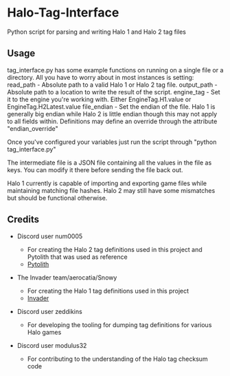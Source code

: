 # Halo-Tag-Interface
Python script for parsing and writing Halo 1 and Halo 2 tag files

## Usage
tag_interface.py has some example functions on running on a single file or a directory. All you have to worry about in most instances is setting:
read_path - Absolute path to a valid Halo 1 or Halo 2 tag file.
output_path - Absolute path to a location to write the result of the script.
engine_tag - Set it to the engine you're working with. Either EngineTag.H1.value or EngineTag.H2Latest.value
file_endian - Set the endian of the file. Halo 1 is generally big endian while Halo 2 is little endian though this may not apply to all fields within. Definitions may define an override through the attribute "endian_override"

Once you've configured your variables just run the script through "python tag_interface.py"

The intermediate file is a JSON file containing all the values in the file as keys. You can modify it there before sending the file back out.

Halo 1 currently is capable of importing and exporting game files while maintaining matching file hashes. Halo 2 may still have some mismatches but should be functional otherwise.

## Credits

 * Discord user num0005
   * For creating the Halo 2 tag definitions used in this project and Pytolith that was used as reference
   * [Pytolith](https://github.com/num0005/Pytolith)

 * The Invader team/aerocatia/Snowy
   * For creating the Halo 1 tag definitions used in this project
   * [Invader](https://github.com/SnowyMouse/invader)

 * Discord user zeddikins
   * For developing the tooling for dumping tag definitions for various Halo games

 * Discord user modulus32
   * For contributing to the understanding of the Halo tag checksum code